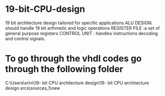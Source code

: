 # 19-bit-CPU-design
19 bit architecture design tailored for specific applications
ALU DESIGN: should handle 19 bit arthmetic and logic operations 
REGISTER FILE :a set of general purpose registers
CONTROL UNIT : handles instructions decoding and control signals.


# To go through the vhdl codes go through the following folder
C:\Users\srini\19- bit CPU architecture design\19- bit CPU architecture design.srcs\sources_1\new
